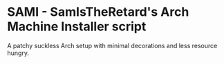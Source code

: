 # SAMI - SamIsTheRetard's Arch Machine Installer script

A patchy suckless Arch setup with minimal decorations and less resource hungry.
